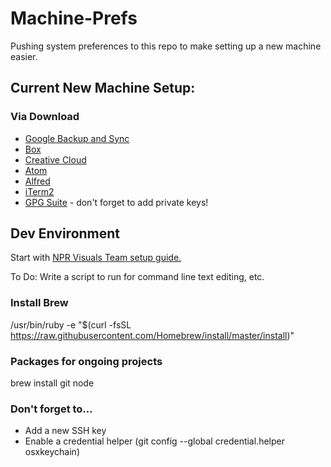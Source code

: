 # Machine-Prefs
Pushing system preferences to this repo to make setting up a new machine easier.

## Current New Machine Setup:
### Via Download
* [Google Backup and Sync](https://www.google.com/drive/download/)
* [Box](https://uwmadison.account.box.com/login)
* [Creative Cloud](https://www.adobe.com/creativecloud/desktop-app.html)
* [Atom](https://atom.io/)
* [Alfred](https://www.alfredapp.com/)
* [iTerm2](https://www.iterm2.com/downloads.html)
* [GPG Suite](https://gpgtools.org/) - don't forget to add private keys!

## Dev Environment
Start with [NPR Visuals Team setup guide.](http://blog.apps.npr.org/2013/06/06/how-to-setup-a-developers-environment.html)

To Do: Write a script to run for command line text editing, etc.

### Install Brew
/usr/bin/ruby -e "$(curl -fsSL https://raw.githubusercontent.com/Homebrew/install/master/install)"

### Packages for ongoing projects
brew install git node

### Don't forget to...
* Add a new SSH key
* Enable a credential helper (git config --global credential.helper osxkeychain)
